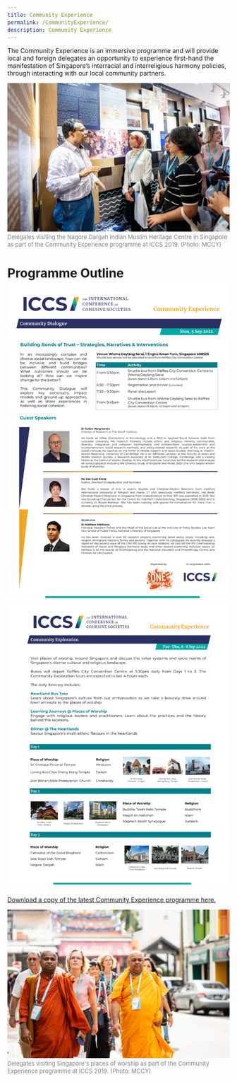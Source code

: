 ```yaml
---
title: Community Experience
permalink: /CommunityExperience/
description: Community Experience
---
```

The Community Experience is an immersive programme and will provide local and foreign delegates an opportunity to experience first-hand the manifestation of Singapore’s interracial and interreligious harmony policies, through interacting with our local community partners. 



![](/images/Community%20Experience/21june2019iccsphotog3-293a.jpg)
<font color = "grey"><font size="-1">Delegates visiting the Nagore Dargah Indian Muslim Heritage Centre in Singapore as part of the Community Experience programme at ICCS 2019. (Photo: MCCY)</font></font>

# Programme Outline![](/images/ICCS%20CE%201_as%20at%2025%20Aug%202022.png)![](/images/Community%20Experience/ICCS%20programme_300822.png)
[Download a copy of the latest Community Experience programme here.](/files/ICCS%20Community%20Experience_as%20at%2025%20Aug%202022.pdf)

![](/images/Community%20Experience/21june2019iccsphotog3-225.jpg)
<font color = "grey"><font size="-1">Delegates visiting Singapore's places of worship as part of the Community Experience programme at ICCS 2019. (Photo: MCCY)</font></font>